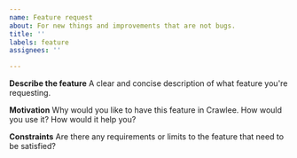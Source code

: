 ```yaml
---
name: Feature request
about: For new things and improvements that are not bugs.
title: ''
labels: feature
assignees: ''

---
```


**Describe the feature**
A clear and concise description of what feature you're requesting.

**Motivation**
Why would you like to have this feature in Crawlee. How would you use it? How would it help you?

**Constraints**
Are there any requirements or limits to the feature that need to be satisfied?
